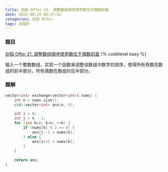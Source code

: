 ```yaml
---
title: 剑指 Offer 21. 调整数组顺序使奇数位于偶数前面
date: 2022-08-13 09:17:51
categories: 剑指 Offer
tags: 双指针
---
```


### 题目
[剑指 Offer 21. 调整数组顺序使奇数位于偶数前面](https://leetcode.cn/problems/diao-zheng-shu-zu-shun-xu-shi-qi-shu-wei-yu-ou-shu-qian-mian-lcof/)
{% codelevel easy %}

输入一个整数数组，实现一个函数来调整该数组中数字的顺序，使得所有奇数在数组的前半部分，所有偶数在数组的后半部分。

<!-- more -->

### 题解
``` cpp
vector<int> exchange(vector<int>& nums) {
    int n = nums.size();
    std::vector<int> ans(n, 0);

    int i = 0;
    int j = n - 1;
    for (int k=0; k<n; ++k) {
        if (nums[k] % 2 == 0) {
            ans[j--] = nums[k];
        } else {
            ans[i++] = nums[k];
        }
    }
    
    return ans;
}
```
